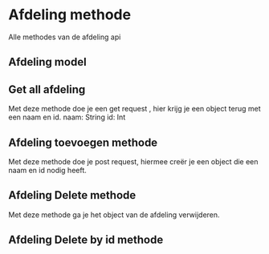 # Afdeling methode

Alle methodes van de afdeling api
## Afdeling model

## Get all afdeling
Met deze methode doe je een get request , hier krijg je een object terug met een naam en id.
naam: String
id: Int
## Afdeling toevoegen methode
Met deze methode doe je post request, hiermee creër je een object die een naam en id nodig heeft.


## Afdeling Delete methode
Met deze methode ga je het object van de afdeling verwijderen.

## Afdeling Delete by id methode

